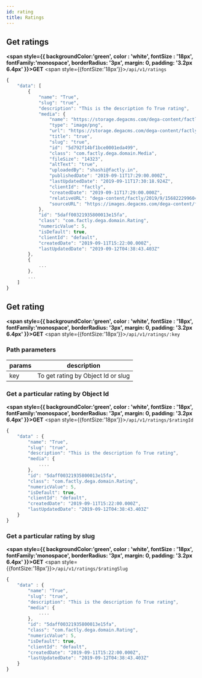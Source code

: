 ```yaml
---
id: rating
title: Ratings
---
```

## Get ratings

**<span style={{
     backgroundColor:'green', 
     color : 'white', 
     fontSize : '18px',
     fontFamily:'monospace',
     borderRadius: '3px',
     margin: 0,
     padding: '3.2px 6.4px'
     }}>GET</span>**  <span style={{fontSize:'18px'}}>`/api/v1/ratings`</span>

```js
{
    "data": [
        {
            "name": "True",
            "slug": "true",
            "description": "This is the description fo True rating",
            "media": {
                "name": "https://storage.degacms.com/dega-content/factly/2019/9/1568222996045-true.png",
                "type": "image/png",
                "url": "https://storage.degacms.com/dega-content/factly/2019/9/1568222996045-true.png",
                "title": "true",
                "slug": "true",
                "id": "5d792f14bf1bce0001eda499",
                "class": "com.factly.dega.domain.Media",
                "fileSize": "14323",
                "altText": "true",
                "uploadedBy": "shashi@factly.in",
                "publishedDate": "2019-09-11T17:29:00.000Z",
                "lastUpdatedDate": "2019-09-11T17:30:18.924Z",
                "clientId": "factly",
                "createdDate": "2019-09-11T17:29:00.000Z",
                "relativeURL": "dega-content/factly/2019/9/1568222996045-true.png",
                "sourceURL": "https://images.degacms.com/dega-content/factly/2019/9/1568222996045-true.png"
            },
            "id": "5daff00321935800013e15fa",
            "class": "com.factly.dega.domain.Rating",
            "numericValue": 5,
            "isDefault": true,
            "clientId": "default",
            "createdDate": "2019-09-11T15:22:00.000Z",
            "lastUpdatedDate": "2019-09-12T04:38:43.403Z"
        },
        {
            ...
        },
        ...
    ] 
}
```

## Get rating

**<span style={{
     backgroundColor:'green', 
     color : 'white', 
     fontSize : '18px',
     fontFamily:'monospace',
     borderRadius: '3px',
     margin: 0,
     padding: '3.2px 6.4px'
     }}>GET</span>**  <span style={{fontSize:'18px'}}>`/api/v1/ratings/:key`</span>

### Path parameters

**params**|**description**
-----|-----
key |  To get rating by Object Id or slug

### Get a particular rating by Object Id
**<span style={{
     backgroundColor:'green', 
     color : 'white', 
     fontSize : '18px',
     fontFamily:'monospace',
     borderRadius: '3px',
     margin: 0,
     padding: '3.2px 6.4px'
     }}>GET</span>**  <span style={{fontSize:'18px'}}>`/api/v1/ratings/$ratingId`</span>

```js
{
    "data" : {
        "name": "True",
        "slug": "true",
        "description": "This is the description fo True rating",
        "media": {
            ....
        },
        "id": "5daff00321935800013e15fa",
        "class": "com.factly.dega.domain.Rating",
        "numericValue": 5,
        "isDefault": true,
        "clientId": "default",
        "createdDate": "2019-09-11T15:22:00.000Z",
        "lastUpdatedDate": "2019-09-12T04:38:43.403Z"
    }
}
```

### Get a particular rating by slug
**<span style={{
     backgroundColor:'green', 
     color : 'white', 
     fontSize : '18px',
     fontFamily:'monospace',
     borderRadius: '3px',
     margin: 0,
     padding: '3.2px 6.4px'
     }}>GET</span>**  <span style={{fontSize:'18px'}}>`/api/v1/ratings/$ratingSlug` </span>

```js
{
    "data" : {
        "name": "True",
        "slug": "true",
        "description": "This is the description fo True rating",
        "media": {
            ....
        },
        "id": "5daff00321935800013e15fa",
        "class": "com.factly.dega.domain.Rating",
        "numericValue": 5,
        "isDefault": true,
        "clientId": "default",
        "createdDate": "2019-09-11T15:22:00.000Z",
        "lastUpdatedDate": "2019-09-12T04:38:43.403Z"
    }
}
```